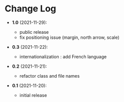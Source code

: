 Change Log 
==========
* __1.0__ (2021-11-29):
  * public release
  * fix positioning issue (margin, north arrow, scale)

* __0.3__ (2021-11-22):
  * internationalization : add French language

* __0.2__ (2021-11-21):
  * refactor class and file names

* __0.1__ (2021-11-20):
  * initial release
